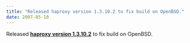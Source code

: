 ```yaml
---
title: "Released haproxy version 1.3.10.2 to fix build on OpenBSD."
date: 2007-05-10
---
```


Released **[haproxy version 1.3.10.2](download/1.3/src/)** to fix build on OpenBSD.
